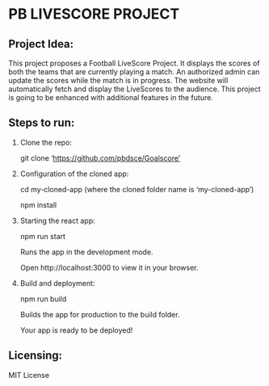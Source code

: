 # PB LIVESCORE PROJECT


## Project Idea:

This project proposes a Football LiveScore Project. It displays the scores of both the teams that are currently playing a match.
An authorized admin can update the scores while the match is in progress. The website will automatically fetch and display the LiveScores to the audience.
This project is going to be enhanced with additional features in the future.




## Steps to run:
1. Clone the repo:

    git clone ‘https://github.com/pbdsce/Goalscore’
    
2. Configuration of the cloned app:

    cd my-cloned-app (where the cloned folder name is ‘my-cloned-app’)
    
    npm install
    
3. Starting the react app:

    npm run start
    
    Runs the app in the development mode.
    
    Open http://localhost:3000 to view it in your browser.
    
4. Build and deployment:
    
    npm run build
    
    Builds the app for production to the build folder.
   
    Your app is ready to be deployed!



## Licensing:

MIT License


